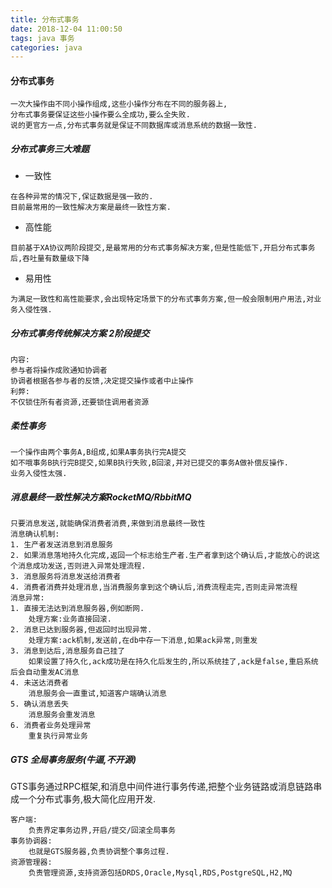 ```yaml
---
title: 分布式事务
date: 2018-12-04 11:00:50
tags: java 事务
categories: java
---
```

#### 分布式事务

```
一次大操作由不同小操作组成,这些小操作分布在不同的服务器上,
分布式事务要保证这些小操作要么全成功,要么全失败.
说的更官方一点,分布式事务就是保证不同数据库或消息系统的数据一致性.
```
##### 分布式事务三大难题
- 一致性
```
在各种异常的情况下,保证数据是强一致的.
目前最常用的一致性解决方案是最终一致性方案.
```
- 高性能
```
目前基于XA协议两阶段提交,是最常用的分布式事务解决方案,但是性能低下,开启分布式事务后,吞吐量有数量级下降
```
- 易用性
```
为满足一致性和高性能要求,会出现特定场景下的分布式事务方案,但一般会限制用户用法,对业务入侵性强.
```
##### 分布式事务传统解决方案 2阶段提交

```
内容:
参与者将操作成败通知协调者
协调者根据各参与者的反馈,决定提交操作或者中止操作
利弊:
不仅锁住所有者资源,还要锁住调用者资源
```
##### 柔性事务

```
一个操作由两个事务A,B组成,如果A事务执行完A提交
如不哦事务B执行完B提交,如果B执行失败,B回滚,并对已提交的事务A做补偿反操作.
业务入侵性太强.
```
##### 消息最终一致性解决方案RocketMQ/RbbitMQ

```
只要消息发送,就能确保消费者消费,来做到消息最终一致性
消息确认机制:
1. 生产者发送消息到消息服务
2. 如果消息落地持久化完成,返回一个标志给生产者.生产者拿到这个确认后,才能放心的说这个消息成功发送,否则进入异常处理流程.
3. 消息服务将消息发送给消费者
4. 消费者消费并处理消息,当消费服务拿到这个确认后,消费流程走完,否则走异常流程
消息异常:
1. 直接无法达到消息服务器,例如断网.
    处理方案:业务直接回滚.
2. 消息已达到服务器,但返回时出现异常.
    处理方案:ack机制,发送前,在db中存一下消息,如果ack异常,则重发
3. 消息到达后,消息服务自己挂了
    如果设置了持久化,ack成功是在持久化后发生的,所以系统挂了,ack是false,重启系统后会自动重发AC消息
4. 未送达消费者
    消息服务会一直重试,知道客户端确认消息
5. 确认消息丢失
    消息服务会重发消息
6. 消费者业务处理异常
    重复执行异常业务

```
##### GTS 全局事务服务(牛逼,不开源)
GTS事务通过RPC框架,和消息中间件进行事务传递,把整个业务链路或消息链路串成一个分布式事务,极大简化应用开发.
```
客户端:
    负责界定事务边界,开启/提交/回滚全局事务
事务协调器:
    也就是GTS服务器,负责协调整个事务过程.
资源管理器:
    负责管理资源,支持资源包括DRDS,Oracle,Mysql,RDS,PostgreSQL,H2,MQ
```



